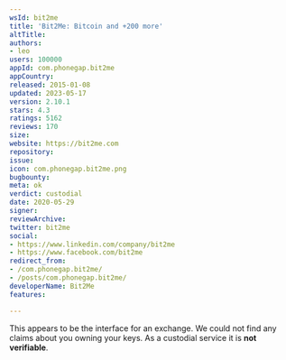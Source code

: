 ```yaml
---
wsId: bit2me
title: 'Bit2Me: Bitcoin and +200 more'
altTitle: 
authors:
- leo
users: 100000
appId: com.phonegap.bit2me
appCountry: 
released: 2015-01-08
updated: 2023-05-17
version: 2.10.1
stars: 4.3
ratings: 5162
reviews: 170
size: 
website: https://bit2me.com
repository: 
issue: 
icon: com.phonegap.bit2me.png
bugbounty: 
meta: ok
verdict: custodial
date: 2020-05-29
signer: 
reviewArchive: 
twitter: bit2me
social:
- https://www.linkedin.com/company/bit2me
- https://www.facebook.com/bit2me
redirect_from:
- /com.phonegap.bit2me/
- /posts/com.phonegap.bit2me/
developerName: Bit2Me
features: 

---
```


This appears to be the interface for an exchange. We could not find any claims
about you owning your keys. As a custodial service it is **not verifiable**.
